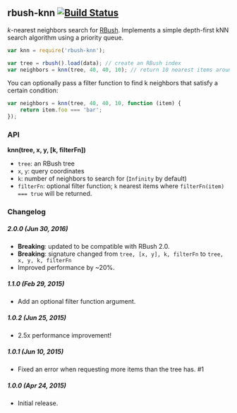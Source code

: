 ## rbush-knn [![Build Status](https://travis-ci.org/mourner/rbush-knn.svg?branch=master)](https://travis-ci.org/mourner/rbush-knn)

_k_-nearest neighbors search for [RBush](https://github.com/mourner/rbush).
Implements a simple depth-first kNN search algorithm using a priority queue.

```js
var knn = require('rbush-knn');

var tree = rbush().load(data); // create an RBush index
var neighbors = knn(tree, 40, 40, 10); // return 10 nearest items around point [40, 40]
```

You can optionally pass a filter function to find k neighbors that satisfy a certain condition:

```js
var neighbors = knn(tree, 40, 40, 10, function (item) {
    return item.foo === 'bar';
});
```

### API

**knn(tree, x, y, [k, filterFn])**

- `tree`: an RBush tree
- `x`, `y`: query coordinates
- `k`: number of neighbors to search for (`Infinity` by default)
- `filterFn`: optional filter function; `k` nearest items where `filterFn(item) === true` will be returned.

### Changelog

##### 2.0.0 (Jun 30, 2016)

- **Breaking**: updated to be compatible with RBush 2.0.
- **Breaking**: signature changed from `tree, [x, y], k, filterFn` to `tree, x, y, k, filterFn`
- Improved performance by ~20%.

##### 1.1.0 (Feb 29, 2015)

- Add an optional filter function argument.

##### 1.0.2 (Jun 25, 2015)

- 2.5x performance improvement!

##### 1.0.1 (Jun 10, 2015)

- Fixed an error when requesting more items than the tree has. #1

##### 1.0.0 (Apr 24, 2015)

- Initial release.

